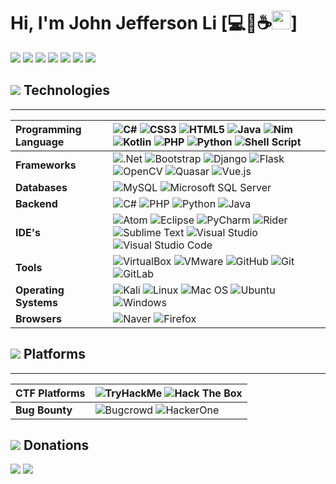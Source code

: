 #  Hi, I'm John Jefferson Li [:computer::black_flag::coffee:<img src="https://raw.githubusercontent.com/MartinHeinz/MartinHeinz/master/wave.gif" width="30px">]

<a href="https://www.facebook.com/lijohnjefferson/"><img src="https://img.shields.io/badge/facebook-%231877F2.svg?&style=for-the-badge&logo=facebook&logoColor=white" style="max-width:100%;"></a>
<a href="https://www.linkedin.com/in/john-jefferson-li-3b86811b0/"><img src="https://img.shields.io/badge/linkedin-%230077B5.svg?&style=for-the-badge&logo=linkedin&logoColor=white" style="max-width:100%;"></a>
<a href="mailto:lijohnjefferson@gmail.com"><img src="https://img.shields.io/badge/gmail-%23D14836.svg?&style=for-the-badge&logo=gmail&logoColor=white"></a>
<a href="mailto:2105995651@qq.com"><img src="https://img.shields.io/badge/QQ-%23EB1923.svg?&style=for-the-badge&logo=Tencent%20QQ&logoColor=white" style="max-width:100%;"></a>
<a href="mailto:yiyohwi@naver.com"><img src="https://img.shields.io/badge/네이버-%2381B441.svg?&style=for-the-badge&logo=Envato&logoColor=green" style="max-width:100%;"></a>
<a href="https://johnjeffersonli.com/wechat.jpg"><img src="https://img.shields.io/badge/微信-%237BB32E.svg?&style=for-the-badge&logo=WeChat&logoColor=white" style="max-width:100%;" style="max-width:100%;"></a>
<a href="https://weibo.com/7412800321/profile"><img src="https://img.shields.io/badge/微博-%23E6162D.svg?&style=for-the-badge&logo=Sina%20Weibo&logoColor=white" style="max-width:100%;" style="max-width:100%;"></a>


## <img src="https://img.icons8.com/color/26/000000/source-code.png"/> Technologies
---
| **Programming Language** | ![C#](https://img.shields.io/badge/c%23-%23239120.svg?style=for-the-badge&logo=c-sharp&logoColor=white) ![CSS3](https://img.shields.io/badge/css3-%231572B6.svg?style=for-the-badge&logo=css3&logoColor=white)	![HTML5](https://img.shields.io/badge/html5-%23E34F26.svg?style=for-the-badge&logo=html5&logoColor=white) ![Java](https://img.shields.io/badge/java-%23ED8B00.svg?style=for-the-badge&logo=java&logoColor=white) ![Nim](https://img.shields.io/static/v1?style=for-the-badge&message=Nim&color=222222&logo=Nim&logoColor=FFE953&label=) ![Kotlin](https://camo.githubusercontent.com/0c0b6b2de3e18f26081f31f49402aa8ead3bd6c91861abd9c2313f79aef8d546/68747470733a2f2f696d672e736869656c64732e696f2f7374617469632f76313f7374796c653d666f722d7468652d6261646765266d6573736167653d4b6f746c696e26636f6c6f723d374635324646266c6f676f3d4b6f746c696e266c6f676f436f6c6f723d464646464646266c6162656c3d) ![PHP](https://img.shields.io/badge/php-%23777BB4.svg?style=for-the-badge&logo=php&logoColor=white) ![Python](https://img.shields.io/badge/python-3670A0?style=for-the-badge&logo=python&logoColor=ffdd54) ![Shell Script](https://img.shields.io/badge/shell_script-%23121011.svg?style=for-the-badge&logo=gnu-bash&logoColor=white)  |
:--- | :---
| **Frameworks** | ![.Net](https://img.shields.io/badge/.NET-5C2D91?style=for-the-badge&logo=.net&logoColor=white) ![Bootstrap](https://img.shields.io/badge/bootstrap-%23563D7C.svg?style=for-the-badge&logo=bootstrap&logoColor=white) ![Django](https://img.shields.io/badge/django-%23092E20.svg?style=for-the-badge&logo=django&logoColor=white) ![Flask](https://img.shields.io/badge/flask-%23000.svg?style=for-the-badge&logo=flask&logoColor=white) ![OpenCV](https://img.shields.io/badge/opencv-%23white.svg?style=for-the-badge&logo=opencv&logoColor=white) ![Quasar](https://img.shields.io/badge/Quasar-16B7FB?style=for-the-badge&logo=quasar&logoColor=black) ![Vue.js](https://img.shields.io/badge/vuejs-%2335495e.svg?style=for-the-badge&logo=vuedotjs&logoColor=%234FC08D) | 
| **Databases** | ![MySQL](https://img.shields.io/badge/mysql-%2300f.svg?style=for-the-badge&logo=mysql&logoColor=white) ![Microsoft SQL Server](https://img.shields.io/static/v1?style=for-the-badge&message=Microsoft+SQL+Server&color=CC2927&logo=Microsoft+SQL+Server&logoColor=FFFFFF&label=) |
| **Backend** | ![C#](https://img.shields.io/badge/c%23-%23239120.svg?style=for-the-badge&logo=c-sharp&logoColor=white) ![PHP](https://img.shields.io/badge/php-%23777BB4.svg?style=for-the-badge&logo=php&logoColor=white) ![Python](https://img.shields.io/badge/python-3670A0?style=for-the-badge&logo=python&logoColor=ffdd54) ![Java](https://img.shields.io/badge/java-%23ED8B00.svg?style=for-the-badge&logo=java&logoColor=white) |
| **IDE's** | ![Atom](https://img.shields.io/badge/Atom-%2366595C.svg?style=for-the-badge&logo=atom&logoColor=white) ![Eclipse](https://img.shields.io/badge/Eclipse-FE7A16.svg?style=for-the-badge&logo=Eclipse&logoColor=white) ![PyCharm](https://img.shields.io/badge/pycharm-143?style=for-the-badge&logo=pycharm&logoColor=black&color=black&labelColor=green) ![Rider](https://img.shields.io/badge/Rider-000000.svg?style=for-the-badge&logo=Rider&logoColor=white&color=black&labelColor=crimson) ![Sublime Text](https://img.shields.io/badge/sublime_text-%23575757.svg?style=for-the-badge&logo=sublime-text&logoColor=important) ![Visual Studio](https://img.shields.io/badge/Visual%20Studio-5C2D91.svg?style=for-the-badge&logo=visual-studio&logoColor=white) ![Visual Studio Code](https://img.shields.io/badge/Visual%20Studio%20Code-0078d7.svg?style=for-the-badge&logo=visual-studio-code&logoColor=white) |
| **Tools** | ![VirtualBox](https://img.shields.io/static/v1?style=for-the-badge&message=VirtualBox&color=183A61&logo=VirtualBox&logoColor=FFFFFF&label=) ![VMware](https://img.shields.io/static/v1?style=for-the-badge&message=VMware&color=607078&logo=VMware&logoColor=FFFFFF&label=) ![GitHub](https://img.shields.io/static/v1?style=for-the-badge&message=GitHub&color=181717&logo=GitHub&logoColor=FFFFFF&label=) ![Git](https://img.shields.io/static/v1?style=for-the-badge&message=Git&color=F05032&logo=Git&logoColor=FFFFFF&label=) ![GitLab](https://img.shields.io/static/v1?style=for-the-badge&message=GitLab&color=222222&logo=GitLab&logoColor=FCA121&label=) |
| **Operating Systems** | ![Kali](https://img.shields.io/badge/Kali-268BEE?style=for-the-badge&logo=kalilinux&logoColor=white) ![Linux](https://img.shields.io/badge/Linux-FCC624?style=for-the-badge&logo=linux&logoColor=black) ![Mac OS](https://img.shields.io/badge/mac%20os-000000?style=for-the-badge&logo=macos&logoColor=F0F0F0) ![Ubuntu](https://img.shields.io/badge/Ubuntu-E95420?style=for-the-badge&logo=ubuntu&logoColor=white) ![Windows](https://img.shields.io/badge/Windows-0078D6?style=for-the-badge&logo=windows&logoColor=white)|
| **Browsers** | ![Naver](https://img.shields.io/static/v1?style=for-the-badge&message=Naver&color=222222&logo=Naver&logoColor=03C75A&label=) ![Firefox](https://img.shields.io/static/v1?style=for-the-badge&message=Firefox&color=FF7139&logo=Firefox&logoColor=FFFFFF&label=) |

## <img src="https://img.icons8.com/ios/50/000000/fsociety-mask.png"/> Platforms
---
| **CTF Platforms** | ![TryHackMe](https://img.shields.io/static/v1?style=for-the-badge&message=TryHackMe&color=212C42&logo=TryHackMe&logoColor=FFFFFF&label=) ![Hack The Box](https://img.shields.io/static/v1?style=for-the-badge&message=Hack+The+Box&color=222222&logo=Hack+The+Box&logoColor=9FEF00&label=) | 
:--- | :---
| **Bug Bounty** | ![Bugcrowd](https://img.shields.io/static/v1?style=for-the-badge&message=Bugcrowd&color=F26822&logo=Bugcrowd&logoColor=FFFFFF&label=) ![HackerOne](https://img.shields.io/static/v1?style=for-the-badge&message=HackerOne&color=494649&logo=HackerOne&logoColor=FFFFFF&label=) |

## <img src="https://img.icons8.com/doodle/26/000000/money.png"/> Donations
<a href="paypal.me/JohnJeffersonLi"><img src="https://img.shields.io/badge/paypal-%2300457C.svg?&style=for-the-badge&logo=paypal&logoColor=white" style="max-width:100%;"></a>
<a href="https://www.buymeacoffee.com/itsjeffersonli" target="_blank"><img src="https://img.shields.io/badge/Buy%20Me%20A%20Coffee-%23FF813F.svg?&style=for-the-badge&logo=Buy%20Me%20A%20Coffee&logoColor=white" style="max-width:100%;" ></a>
